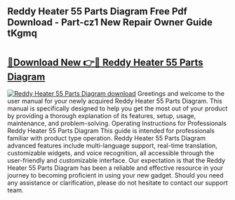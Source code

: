 ## Reddy Heater 55 Parts Diagram Free Pdf Download - Part-cz1 New Repair Owner Guide tKgmq

# <h2><a href="http://dfmmffx.blite.top/?on=Reddy+Heater+55+Parts+Diagram">🔗Download New 👉🔴 Reddy Heater 55 Parts Diagram</a></h2>

[![Reddy Heater 55 Parts Diagram download](https://i.imgur.com/lujVjoI.png)](http://dfmmffx.blite.top/?on=Reddy+Heater+55+Parts+Diagram)
Greetings and welcome to the user manual for your newly acquired Reddy Heater 55 Parts Diagram. This manual is specifically designed to help you get the most out of your product by providing a thorough explanation of its features, setup, usage, maintenance, and problem-solving. Operating Instructions for Professionals Reddy Heater 55 Parts Diagram This guide is intended for professionals familiar with product type operation. Reddy Heater 55 Parts Diagram advanced features include multi-language support, real-time translation, customizable widgets, and voice recognition, all accessible through the user-friendly and customizable interface. Our expectation is that the Reddy Heater 55 Parts Diagram has been a reliable and effective resource in your journey to becoming proficient in using your new gadget. Should you need any assistance or clarification, please do not hesitate to contact our support team.

